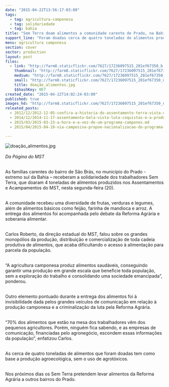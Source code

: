 ```yaml
---
date: "2015-04-22T13:56:17-03:00"
tags:
  - tag: agricultura-camponesa
  - tag: solidariedade
  - tag: bahia
title: "Sem Terra doam alimentos a comunidade carente de Prado, na Bahia"
support_line: "Foram doadas cerca de quatro toneladas de alimentos produzidos a partir da agroecologia.\nNos próximos dias os Sem Terra pretendem levar a outros bairros do Prado."
menu: agricultura camponesa
section: cover
sector: production
layout: post
files:
  - link: "http://farm8.staticflickr.com/7627/17236097515_201ef67350_b.jpg"
    thumbnail: "http://farm8.staticflickr.com/7627/17236097515_201ef67350_t.jpg"
    medium: "http://farm8.staticflickr.com/7627/17236097515_201ef67350_z.jpg"
    small: "http://farm8.staticflickr.com/7627/17236097515_201ef67350_n.jpg"
    title: doação_alimentos.jpg
    $$hashKey: 0E7
created_date: "2015-04-22T14:02:24-03:00"
published: true
images_hd: "http://farm8.staticflickr.com/7627/17236097515_201ef67350_n.jpg"
releated_posts:
  - 2012/12/2012-12-05-confira-a-historia-do-assentamento-terra-vista-contada-pelos-assentados.md
  - 2014/12/2014-11-17-assentamento-bela-vista-luta-coquistas-e-a-producao-agroecologica.md
  - 2015/03/2015-03-23-a-hora-e-a-vez-de-um-programa-campones.md
  - 2015/04/2015-04-10-via-campesina-propoe-nacionalizacao-do-programa-campones-ao-mda.md

---
```

<p><img alt="doação_alimentos.jpg" src="http://farm8.staticflickr.com/7627/17236097515_201ef67350_b.jpg" /><br />
<br />
<em>Da P&aacute;gina do MST</em></p>

<p><br />
As fam&iacute;lias carentes do bairro de S&atilde;o Br&aacute;s, no munic&iacute;pio do Prado - extremo sul da Bahia &ndash; receberam a solidariedade dos trabalhadores Sem Terra, que doaram 4 toneladas de alimentos produzidos nos Assentamentos e Acampamentos do MST, nesta segunda-feira (20).</p>

<p><br />
A comunidade recebeu uma diversidade de frutas, verduras e legumes, al&eacute;m de alimentos b&aacute;sicos como feij&atilde;o, farinha de mandioca e arroz. A entrega dos alimentos foi acompanhada pelo debate da Reforma Agr&aacute;ria e soberania alimentar.</p>

<p><br />
Carlos Roberto, da dire&ccedil;&atilde;o estadual do MST, falou sobre os grandes monop&oacute;lios da produ&ccedil;&atilde;o, distribui&ccedil;&atilde;o e comercializa&ccedil;&atilde;o de toda cadeia produtiva de alimentos, que acaba dificultando o acesso &agrave; alimenta&ccedil;&atilde;o para parcela da popula&ccedil;&atilde;o.</p>

<p><br />
&ldquo;A agricultura camponesa produz alimentos saud&aacute;veis, conseguindo garantir uma produ&ccedil;&atilde;o em grande escala que beneficie toda popula&ccedil;&atilde;o, sem a explora&ccedil;&atilde;o do trabalho e consolidando uma sociedade emancipada&rdquo;, ponderou.</p>

<p><br />
Outro elemento pontuado durante a entrega dos alimentos foi &agrave; invisibilidade dada pelos grandes ve&iacute;culos de comunica&ccedil;&atilde;o em rela&ccedil;&atilde;o &agrave; produ&ccedil;&atilde;o camponesa e a criminaliza&ccedil;&atilde;o da luta pela Reforma Agr&aacute;ria.</p>

<p><br />
&ldquo;70% dos alimentos que est&atilde;o na mesa dos trabalhadores v&ecirc;m dos pequenos agricultores. Por&eacute;m, ningu&eacute;m fica sabendo, e as empresas de comunica&ccedil;&atilde;o, financiadas pelo agroneg&oacute;cio, escondem essas informa&ccedil;&otilde;es da popula&ccedil;&atilde;o&rdquo;, enfatizou Carlos.</p>

<p><br />
As cerca de quatro toneladas de alimentos que foram doadas tem como base a produ&ccedil;&atilde;o agroecol&oacute;gica, sem o uso de agrot&oacute;xicos.</p>

<p><br />
Nos pr&oacute;ximos dias os Sem Terra pretendem levar alimentos da Reforma Agr&aacute;ria a outros bairros do Prado.</p>
